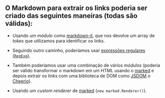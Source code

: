 ## O Markdown para extrair os links poderia ser criado das seguintes maneiras (todas são válidas):

* Usando um _módulo_ como [markdown-it](https://github.com/markdon-it/markdown-ito), que nos devolve um array de _tokes_ que utilizamos para identificar os links.

* Seguindo outro caminho, poderíamos usar [expressões regulares
  (`RegExp`)](https://developer.mozilla.org/pt-BR/docs/Web/JavaScript/Guide/Regular_Expressions).

* Também poderíamos usar uma combinação de vários _módulos_ (poderia ser válido transformar o markdown em um HTML usando o
  [marked](https://github.com/markedjs/marked) e depois extrair os links com uma
  biblioteca de DOM como [JSDOM](https://github.com/jsdom/jsdom) o
  [Cheerio](https://github.com/cheeriojs/cheerio)).

* Usando um _custom renderer_ de [marked](https://github.com/markedjs/marked/) (`new marked.Renderer()`).
   